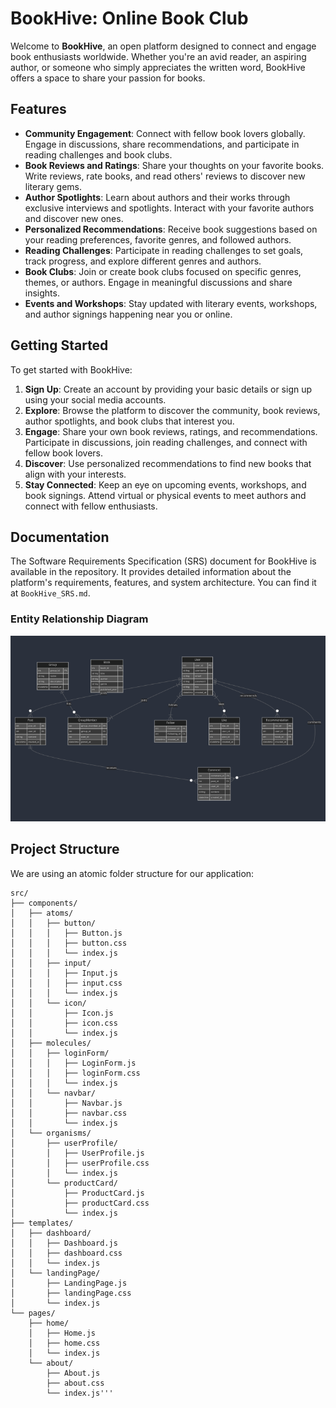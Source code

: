 # BookHive: Online Book Club

Welcome to **BookHive**, an open platform designed to connect and engage book enthusiasts worldwide. Whether you're an avid reader, an aspiring author, or someone who simply appreciates the written word, BookHive offers a space to share your passion for books.

## Features

- **Community Engagement**: Connect with fellow book lovers globally. Engage in discussions, share recommendations, and participate in reading challenges and book clubs.
- **Book Reviews and Ratings**: Share your thoughts on your favorite books. Write reviews, rate books, and read others' reviews to discover new literary gems.
- **Author Spotlights**: Learn about authors and their works through exclusive interviews and spotlights. Interact with your favorite authors and discover new ones.
- **Personalized Recommendations**: Receive book suggestions based on your reading preferences, favorite genres, and followed authors.
- **Reading Challenges**: Participate in reading challenges to set goals, track progress, and explore different genres and authors.
- **Book Clubs**: Join or create book clubs focused on specific genres, themes, or authors. Engage in meaningful discussions and share insights.
- **Events and Workshops**: Stay updated with literary events, workshops, and author signings happening near you or online.

## Getting Started

To get started with BookHive:

1. **Sign Up**: Create an account by providing your basic details or sign up using your social media accounts.
2. **Explore**: Browse the platform to discover the community, book reviews, author spotlights, and book clubs that interest you.
3. **Engage**: Share your own book reviews, ratings, and recommendations. Participate in discussions, join reading challenges, and connect with fellow book lovers.
4. **Discover**: Use personalized recommendations to find new books that align with your interests.
5. **Stay Connected**: Keep an eye on upcoming events, workshops, and book signings. Attend virtual or physical events to meet authors and connect with fellow enthusiasts.

## Documentation

The Software Requirements Specification (SRS) document for BookHive is available in the repository. It provides detailed information about the platform's requirements, features, and system architecture. You can find it at `BookHive_SRS.md`.

### Entity Relationship Diagram
![ER Diagram](er-diagram.png)

## Project Structure

We are using an atomic folder structure for our application:

```
src/
├── components/
│   ├── atoms/
│   │   ├── button/
│   │   │   ├── Button.js
│   │   │   ├── button.css
│   │   │   └── index.js
│   │   ├── input/
│   │   │   ├── Input.js
│   │   │   ├── input.css
│   │   │   └── index.js
│   │   └── icon/
│   │       ├── Icon.js
│   │       ├── icon.css
│   │       └── index.js
│   ├── molecules/
│   │   ├── loginForm/
│   │   │   ├── LoginForm.js
│   │   │   ├── loginForm.css
│   │   │   └── index.js
│   │   └── navbar/
│   │       ├── Navbar.js
│   │       ├── navbar.css
│   │       └── index.js
│   └── organisms/
│       ├── userProfile/
│       │   ├── UserProfile.js
│       │   ├── userProfile.css
│       │   └── index.js
│       └── productCard/
│           ├── ProductCard.js
│           ├── productCard.css
│           └── index.js
├── templates/
│   ├── dashboard/
│   │   ├── Dashboard.js
│   │   ├── dashboard.css
│   │   └── index.js
│   └── landingPage/
│       ├── LandingPage.js
│       ├── landingPage.css
│       └── index.js
└── pages/
    ├── home/
    │   ├── Home.js
    │   ├── home.css
    │   └── index.js
    └── about/
        ├── About.js
        ├── about.css
        └── index.js'''
